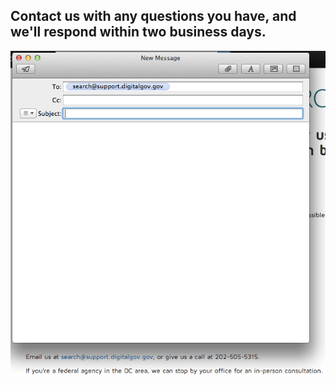 ## Contact us with any questions you have, and we'll respond within two business days.

[![compose mail screenshot](/img/promo-helpdeskemail.png)](mailto:search@support.digitalgov.gov)
